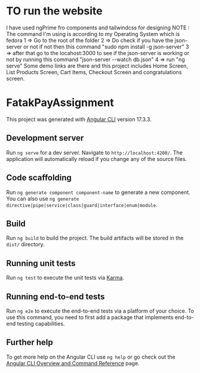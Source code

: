 # TO run the website
I have used ngPrime fro components and tailwindcss for designing
NOTE : The command I'm using is according to my Operating System which is fedora
1 => Go to the root of the folder
2 => Do check if you have the json-server or not if not then this command "sudo npm install -g json-server"
3 => after that go to the locahost:3000 to see if the json-server is working or not by running this command "json-server --watch db.json"
4 => run "ng serve" Some demo links are there and this project includes Home Screen, List Products Screen, Cart Items, Checkout Screen and congratulations screen.

# FatakPayAssignment

This project was generated with [Angular CLI](https://github.com/angular/angular-cli) version 17.3.3.

## Development server

Run `ng serve` for a dev server. Navigate to `http://localhost:4200/`. The application will automatically reload if you change any of the source files.

## Code scaffolding

Run `ng generate component component-name` to generate a new component. You can also use `ng generate directive|pipe|service|class|guard|interface|enum|module`.

## Build

Run `ng build` to build the project. The build artifacts will be stored in the `dist/` directory.

## Running unit tests

Run `ng test` to execute the unit tests via [Karma](https://karma-runner.github.io).

## Running end-to-end tests

Run `ng e2e` to execute the end-to-end tests via a platform of your choice. To use this command, you need to first add a package that implements end-to-end testing capabilities.

## Further help

To get more help on the Angular CLI use `ng help` or go check out the [Angular CLI Overview and Command Reference](https://angular.io/cli) page.
